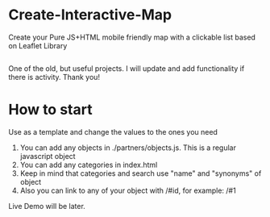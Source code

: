 # Create-Interactive-Map
Create your Pure JS+HTML mobile friendly map with a clickable list based on Leaflet Library

<img src="https://repository-images.githubusercontent.com/272474353/49d5d000-af38-11ea-8292-8cdd0be8ccfe" alt='' titile=''>

One of the old, but useful projects. I will update and add functionality if there is activity. Thank you!

# How to start

Use as a template and change the values to the ones you need

1. You can add any objects in ./partners/objects.js. This is a regular javascript object 
2. You can add any categories in index.html
3. Keep in mind that categories and search use "name" and "synonyms" of object
4. Also you can link to any of your object with /#id, for example: /#1

Live Demo will be later.

